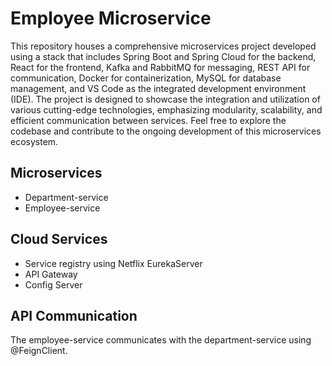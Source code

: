 # Employee Microservice
This repository houses a comprehensive microservices project developed using a stack that includes Spring Boot and Spring Cloud for the backend, React for the frontend, Kafka and RabbitMQ for messaging, REST API for communication, Docker for containerization, MySQL for database management, and VS Code as the integrated development environment (IDE). The project is designed to showcase the integration and utilization of various cutting-edge technologies, emphasizing modularity, scalability, and efficient communication between services. Feel free to explore the codebase and contribute to the ongoing development of this microservices ecosystem.

## Microservices
- Department-service
- Employee-service

## Cloud Services
- Service registry using Netflix EurekaServer
- API Gateway
- Config Server

## API Communication
The employee-service communicates with the department-service using @FeignClient.  
